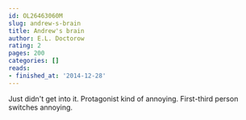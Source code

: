 ```yaml
---
id: OL26463060M
slug: andrew-s-brain
title: Andrew's brain
author: E.L. Doctorow
rating: 2
pages: 200
categories: []
reads:
- finished_at: '2014-12-28'
---
```

Just didn't get into it. Protagonist kind of annoying. First-third person switches annoying.
